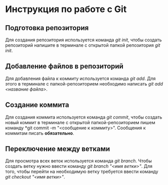 # Инструкция по работе с Git

## Подготовка репозитория 

Для создания репозитория используется команда *git init*, чтобы создать репозиторий напишите в терминале с открытой папкой репозитория *git init*.



## Добавление файлов в репозиторий

Для добавления файла к коммиту используется команда *git add*. Для этого в терминале с папкой-репозиторием необходимо написать *git add <название файла>*.

## Создание коммита

Для создания коммита используется команда *git commit*, чтобы создать новый коммит в терминале с открытой папкой-репозиторием пишем команду *git commit -m "<сообщение к коммиту>". Сообщения к коммитам писать **обязательно**.

## Переключение между ветками

Для просмотра всех веток используется команда *git branch*. 
Чтобы создать ветку нужно ввести команду *git branch "<имя ветки>"*. 
Для того, чтобы перейти на необходимую ветку требуется ввести команду *git checkout "<имя ветки>"*.